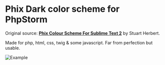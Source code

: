 Phix Dark color scheme for PhpStorm
===================================

Original source: [__Phix Colour Scheme For Sublime Text 2__](https://github.com/stuartherbert/sublime-phix-color-scheme) by Stuart Herbert.

Made for php, html, css, twig & some javascript. Far from perfection but usable.

![Example](https://raw.github.com/ks-git/phix-dark-color-scheme-phpstorm/master/example.png)